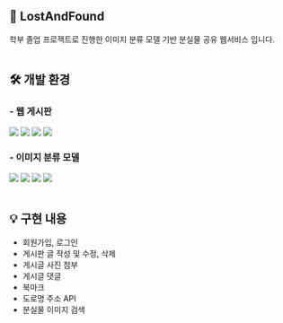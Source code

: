 ## 📌 LostAndFound
학부 졸업 프로젝트로 진행한 이미지 분류 모델 기반 분실물 공유 웹서비스 입니다. <br /> <br />

## 🛠 개발 환경
### - 웹 게시판
<img src="https://img.shields.io/badge/Eclipse IDE-2C2255?style=for-the-badge&logo=Eclipse IDE&logoColor=white"> <img src="https://img.shields.io/badge/JAVA / JSP-6DB33F?style=for-the-badge&logo=JAVA&logoColor=white"> <img src="https://img.shields.io/badge/Apache Tomcat-F8DC75?style=for-the-badge&logo=Apache Tomcat&logoColor=black"> <img src="https://img.shields.io/badge/MySQL-4479A1?style=for-the-badge&logo=MySQL&logoColor=white">

### - 이미지 분류 모델
<img src="https://img.shields.io/badge/Visual Studio Code-007ACC?style=for-the-badge&logo=Visual Studio Code&logoColor=white"> <img src="https://img.shields.io/badge/TensorFlow-FF6F00?style=for-the-badge&logo=TensorFlow&logoColor=white"> <img src="https://img.shields.io/badge/Anaconda-44A833?style=for-the-badge&logo=Anaconda&logoColor=white"> <img src="https://img.shields.io/badge/Teachable Machine-1E8CBE?style=for-the-badge&logo=Teachable Machine&logoColor=white"> <br /> <br />

## 💡 구현 내용
- 회원가입, 로그인
- 게시판 글 작성 및 수정, 삭제
- 게시글 사진 첨부
- 게시글 댓글
- 북마크
- 도로명 주소 API
- 분실물 이미지 검색
